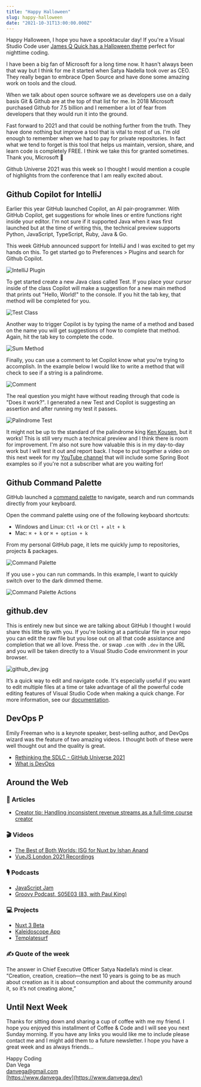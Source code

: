 ```yaml
---
title: "Happy Halloween"
slug: happy-halloween
date: "2021-10-31T13:00:00.000Z"
---
```


Happy Halloween, I hope you have a spooktacular day! If you're a Visual Studio Code user [James Q Quick has a Halloween theme](https://www.youtube.com/watch?v=tqd3O5RpAHQ) perfect for nighttime coding.

I have been a big fan of Microsoft for a long time now. It hasn't always been that way but I think for me it started when Satya Nadella took over as CEO. They really began to embrace Open Source and have done some amazing work on tools and the cloud.

When we talk about open source software we as developers use on a daily basis Git & Github are at the top of that list for me. In 2018 Microsoft purchased Github for 7.5 billion and I remember a lot of fear from developers that they would run it into the ground.

Fast forward to 2021 and that could be nothing further from the truth. They have done nothing but improve a tool that is vital to most of us. I'm old enough to remember when we had to pay for private repositories. In fact what we tend to forget is this tool that helps us maintain, version, share, and learn code is completely FREE. I think we take this for granted sometimes. Thank you, Microsoft 🙏

Github Universe 2021 was this week so I thought I would mention a couple of highlights from the conference that I am really excited about.

## Github Copilot for IntelliJ

Earlier this year GitHub launched Copilot, an AI pair-programmer. With GitHub Copilot, get suggestions for whole lines or entire functions right inside your editor. I'm not sure if it supported Java when it was first launched but at the time of writing this, the technical preview supports Python, JavaScript, TypeScript, Ruby, Java & Go.

This week GitHub announced support for IntelliJ and I was excited to get my hands on this. To get started go to Preferences > Plugins and search for Github Copilot.

![IntelliJ Plugin](/images/newsletter/2021/10/31/intellij_plugin.png)

To get started create a new Java class called Test. If you place your cursor inside of the class Copilot will make a suggestion for a new main method that prints out "Hello, World!" to the console. If you hit the tab key, that method will be completed for you.

![Test Class](/images/newsletter/2021/10/31/test_class.png)

Another way to trigger Copilot is by typing the name of a method and based on the name you will get suggestions of how to complete that method. Again, hit the tab key to complete the code.

![Sum Method](/images/newsletter/2021/10/31/sum_method.png)

Finally, you can use a comment to let Copilot know what you're trying to accomplish. In the example below I would like to write a method that will check to see if a string is a palindrome.

![Comment](/images/newsletter/2021/10/31/comment.png)

The real question you might have without reading through that code is "Does it work?". I generated a new Test and Copilot is suggesting an assertion and after running my test it passes.

![Palindrome Test](/images/newsletter/2021/10/31/palindrome_test.png)

It might not be up to the standard of the palindrome king [Ken Kousen](https://twitter.com/kenkousen), but it works! This is still very much a technical preview and I think there is room for improvement. I'm also not sure how valuable this is in my day-to-day work but I will test it out and report back. I hope to put together a video on this next week for my [YouTube channel](http://www.youtube.com/danvega) that will include some Spring Boot examples so if you're not a subscriber what are you waiting for!

## Github Command Palette

GitHub launched a [command palette](https://docs.github.com/en/get-started/using-github/github-command-palette) to navigate, search and run commands directly from your keyboard.

Open the command palette using one of the following keyboard shortcuts:

- Windows and Linux: `Ctl +k` or `Ctl + alt + k`
- Mac: `⌘ + k` or `⌘ + option + k`

From my personal GitHub page, it lets me quickly jump to repositories, projects & packages.

![Command Palette](/images/newsletter/2021/10/31/command_palette.png)

If you use `>` you can run commands. In this example, I want to quickly switch over to the dark dimmed theme.

![Command Palette Actions](/images/newsletter/2021/10/31/cp_actions.png)

## github.dev

This is entirely new but since we are talking about GitHub I thought I would share this little tip with you. If you're looking at a particular file in your repo you can edit the raw file but you lose out on all that code assistance and completion that we all love. Press the`.` or swap `.com` with `.dev` in the URL and you will be taken directly to a Visual Studio Code environment in your browser.

![github_dev.jpg](/images/newsletter/2021/10/31/github_dev.jpeg)

It’s a quick way to edit and navigate code. It's especially useful if you want to edit multiple files at a time or take advantage of all the powerful code editing features of Visual Studio Code when making a quick change. For more information, see our [documentation](https://github.co/codespaces-editor-help).

## DevOps P

Emily Freeman who is a keynote speaker, best-selling author, and DevOps wizard was the feature of two amazing videos. I thought both of these were well thought out and the quality is great.

- [Rethinking the SDLC - GitHub Universe 2021](https://www.youtube.com/watch?v=Z66-us_VDu8)
- [What is DevOps](https://www.youtube.com/watch?v=kBV8gPVZNEE)

## Around the Web

### 📝 Articles

- [Creator tip: Handling inconsistent revenue streams as a full-time course creator](https://teachable.com/blog/handling-inconsistent-revenue-streams)

### 🎬 Videos

- [The Best of Both Worlds: ISG for Nuxt by Ishan Anand](https://www.youtube.com/watch?v=G8aq4n9F9E4)
- [VueJS London 2021 Recordings](https://portal.gitnation.org/events/vuejs-london-2021)

### 🎙 Podcasts

- [JavaScript Jam](https://www.javascriptjam.com/)
- [Groovy Podcast, S05E03 (83, with Paul King)](https://www.youtube.com/watch?v=onN4Ecm2RXM)

### 💻 Projects

- [Nuxt 3 Beta](https://v3.nuxtjs.org/)
- [Kaleidoscope App](https://kaleidoscope.app/)
- [Templatesurf](https://templatesurf.com/)

### ✍️ Quote of the week

The answer in Chief Executive Officer Satya Nadella’s mind is clear. “Creation, creation, creation—the next 10 years is going to be as much about creation as it is about consumption and about the community around it, so it’s not creating alone,”

## Until Next Week

Thanks for sitting down and sharing a cup of coffee with me my friend. I hope you enjoyed this installment of Coffee & Code and I will see you next Sunday morning. If you have any links you would like me to include please contact me and I might add them to a future newsletter. I hope you have a great week and as always friends...

Happy Coding<br/>
Dan Vega<br/>
danvega@gmail.com<br/>
[https://www.danvega.dev](https://www.danvega.dev/)
